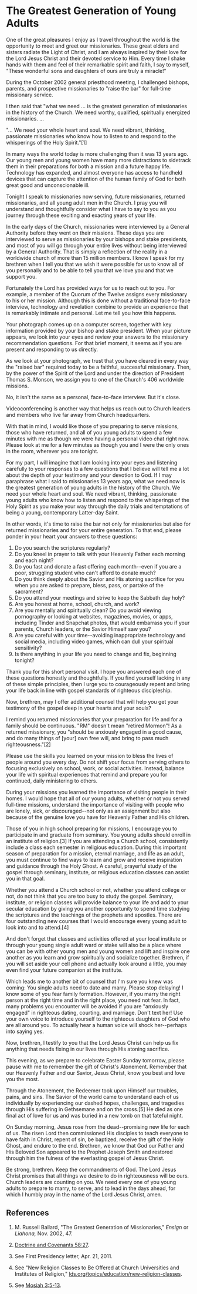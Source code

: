 # The Greatest Generation of Young Adults

One of the great pleasures I enjoy as I travel throughout the world is the
opportunity to meet and greet our missionaries. These great elders and sisters
radiate the Light of Christ, and I am always inspired by their love for the
Lord Jesus Christ and their devoted service to Him. Every time I shake hands
with them and feel of their remarkable spirit and faith, I say to myself,
"These wonderful sons and daughters of ours are truly a miracle!"

During the October 2002 general priesthood meeting, I challenged bishops,
parents, and prospective missionaries to "raise the bar" for full-time
missionary service.

I then said that "what we need ... is the greatest generation of missionaries in
the history of the Church. We need worthy, qualified, spiritually energized
missionaries. ...

"... We need your whole heart and soul. We need vibrant, thinking, passionate
missionaries who know how to listen to and respond to the whisperings of the
Holy Spirit."[1]

In many ways the world today is more challenging than it was 13 years ago. Our
young men and young women have many more distractions to sidetrack them in
their preparations for both a mission and a future happy life. Technology has
expanded, and almost everyone has access to handheld devices that can capture
the attention of the human family of God for both great good and
unconscionable ill.

Tonight I speak to missionaries now serving, future missionaries, returned
missionaries, and all young adult men in the Church. I pray you will
understand and thoughtfully consider what I have to say to you as you journey
through these exciting and exacting years of your life.

In the early days of the Church, missionaries were interviewed by a General
Authority before they went on their missions. These days you are interviewed
to serve as missionaries by your bishops and stake presidents, and most of you
will go through your entire lives without being interviewed by a General
Authority. That is simply a reflection of the reality in a worldwide church of
more than 15 million members. I know I speak for my brethren when I tell you
that we wish it were possible for us to know all of you personally and to be
able to tell you that we love you and that we support you.

Fortunately the Lord has provided ways for us to reach out to you. For
example, a member of the Quorum of the Twelve assigns every missionary to his
or her mission. Although this is done without a traditional face-to-face
interview, technology and revelation combine to provide an experience that is
remarkably intimate and personal. Let me tell you how this happens.

Your photograph comes up on a computer screen, together with key information
provided by your bishop and stake president. When your picture appears, we
look into your eyes and review your answers to the missionary recommendation
questions. For that brief moment, it seems as if you are present and
responding to us directly.

As we look at your photograph, we trust that you have cleared in every way the
"raised bar" required today to be a faithful, successful missionary. Then, by
the power of the Spirit of the Lord and under the direction of President
Thomas S. Monson, we assign you to one of the Church's 406 worldwide missions.

No, it isn't the same as a personal, face-to-face interview. But it's close.

Videoconferencing is another way that helps us reach out to Church leaders and
members who live far away from Church headquarters.

With that in mind, I would like those of you preparing to serve missions,
those who have returned, and all of you young adults to spend a few minutes
with me as though we were having a personal video chat right now. Please look
at me for a few minutes as though you and I were the only ones in the room,
wherever you are tonight.

For my part, I will imagine that I am looking into your eyes and listening
carefully to your responses to a few questions that I believe will tell me a
lot about the depth of your testimony and your devotion to God. If I may
paraphrase what I said to missionaries 13 years ago, what we need now is the
greatest generation of young adults in the history of the Church. We need your
whole heart and soul. We need vibrant, thinking, passionate young adults who
know how to listen and respond to the whisperings of the Holy Spirit as you
make your way through the daily trials and temptations of being a young,
contemporary Latter-day Saint.

In other words, it's time to raise the bar not only for missionaries but also
for returned missionaries and for your entire generation. To that end, please
ponder in your heart your answers to these questions:

  1. Do you search the scriptures regularly? 
  2. Do you kneel in prayer to talk with your Heavenly Father each morning and each night? 
  3. Do you fast and donate a fast offering each month--even if you are a poor, struggling student who can't afford to donate much? 
  4. Do you think deeply about the Savior and His atoning sacrifice for you when you are asked to prepare, bless, pass, or partake of the sacrament? 
  5. Do you attend your meetings and strive to keep the Sabbath day holy? 
  6. Are you honest at home, school, church, and work? 
  7. Are you mentally and spiritually clean? Do you avoid viewing pornography or looking at websites, magazines, movies, or apps, including Tinder and Snapchat photos, that would embarrass you if your parents, Church leaders, or the Savior Himself saw you? 
  8. Are you careful with your time--avoiding inappropriate technology and social media, including video games, which can dull your spiritual sensitivity? 
  9. Is there anything in your life you need to change and fix, beginning tonight? 

Thank you for this short personal visit. I hope you answered each one of these
questions honestly and thoughtfully. If you find yourself lacking in any of
these simple principles, then I urge you to courageously repent and bring your
life back in line with gospel standards of righteous discipleship.

Now, brethren, may I offer additional counsel that will help you get your
testimony of the gospel deep in your hearts and your souls?

I remind you returned missionaries that your preparation for life and for a
family should be continuous. "RM" doesn't mean "retired Mormon"! As a returned
missionary, you "should be anxiously engaged in a good cause, and do many
things of [your] own free will, and bring to pass much righteousness."[2]

Please use the skills you learned on your mission to bless the lives of people
around you every day. Do not shift your focus from serving others to focusing
exclusively on school, work, or social activities. Instead, balance your life
with spiritual experiences that remind and prepare you for continued, daily
ministering to others.

During your missions you learned the importance of visiting people in their
homes. I would hope that all of our young adults, whether or not you served
full-time missions, understand the importance of visiting with people who are
lonely, sick, or discouraged--not only as an assignment but also because of
the genuine love you have for Heavenly Father and His children.

Those of you in high school preparing for missions, I encourage you to
participate in and graduate from seminary. You young adults should enroll in
an institute of religion.[3] If you are attending a Church school,
consistently include a class each semester in religious education. During this
important season of preparation for a mission, eternal marriage, and life as
an adult, you must continue to find ways to learn and grow and receive
inspiration and guidance through the Holy Ghost. A careful, prayerful study of
the gospel through seminary, institute, or religious education classes can
assist you in that goal.

Whether you attend a Church school or not, whether you attend college or not,
do not think that you are too busy to study the gospel. Seminary, institute,
or religion classes will provide balance to your life and add to your secular
education by giving you another opportunity to spend time studying the
scriptures and the teachings of the prophets and apostles. There are four
outstanding new courses that I would encourage every young adult to look into
and to attend.[4]

And don't forget that classes and activities offered at your local institute
or through your young single adult ward or stake will also be a place where
you can be with other young men and young women and lift and inspire one
another as you learn and grow spiritually and socialize together. Brethren, if
you will set aside your cell phone and actually look around a little, you may
even find your future companion at the institute.

Which leads me to another bit of counsel that I'm sure you knew was coming:
You single adults need to date and marry. Please stop delaying! I know some of
you fear family formation. However, if you marry the right person at the right
time and in the right place, you need not fear. In fact, many problems you
encounter will be avoided if you are "anxiously engaged" in righteous dating,
courting, and marriage. Don't text her! Use your own voice to introduce
yourself to the righteous daughters of God who are all around you. To actually
hear a human voice will shock her--perhaps into saying yes.

Now, brethren, I testify to you that the Lord Jesus Christ can help us fix
anything that needs fixing in our lives through His atoning sacrifice.

This evening, as we prepare to celebrate Easter Sunday tomorrow, please pause
with me to remember the gift of Christ's Atonement. Remember that our Heavenly
Father and our Savior, Jesus Christ, know you best and love you the most.

Through the Atonement, the Redeemer took upon Himself our troubles, pains, and
sins. The Savior of the world came to understand each of us individually by
experiencing our dashed hopes, challenges, and tragedies through His suffering
in Gethsemane and on the cross.[5] He died as one final act of love for us and
was buried in a new tomb on that fateful night.

On Sunday morning, Jesus rose from the dead--promising new life for each of
us. The risen Lord then commissioned His disciples to teach everyone to have
faith in Christ, repent of sin, be baptized, receive the gift of the Holy
Ghost, and endure to the end. Brethren, we know that God our Father and His
Beloved Son appeared to the Prophet Joseph Smith and restored through him the
fulness of the everlasting gospel of Jesus Christ.

Be strong, brethren. Keep the commandments of God. The Lord Jesus Christ
promises that all things we desire to do in righteousness will be ours. Church
leaders are counting on you. We need every one of you young adults to prepare
to marry, to serve, and to lead in the days ahead, for which I humbly pray in
the name of the Lord Jesus Christ, amen.

## References

  1. M. Russell Ballard, "The Greatest Generation of Missionaries," _Ensign_ or _Liahona,_ Nov. 2002, 47.

  2. [Doctrine and Covenants 58:27](https://www.lds.org/scriptures/dc-testament/dc/58.27?lang=eng#26).

  3. See First Presidency letter, Apr. 21, 2011.

  4. See "New Religion Classes to Be Offered at Church Universities and Institutes of Religion," [lds.org/topics/education/new-religion-classes](https://www.lds.org/topics/education/new-religion-classes?lang=eng).

  5. See [Mosiah 3:5-13](https://www.lds.org/scriptures/bofm/mosiah/3.5-13?lang=eng#4).

